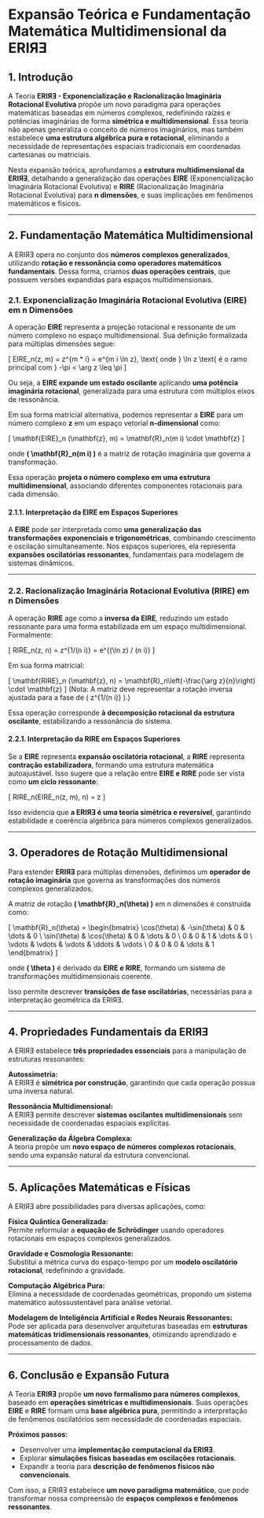 # **Expansão Teórica e Fundamentação Matemática Multidimensional da ERIЯƎ**

## **1. Introdução**

A Teoria **ERIЯƎ - Exponencialização e Racionalização Imaginária Rotacional Evolutiva** propõe um novo paradigma para operações matemáticas baseadas em números complexos, redefinindo raízes e potências imaginárias de forma **simétrica e multidimensional**. Essa teoria não apenas generaliza o conceito de números imaginários, mas também estabelece **uma estrutura algébrica pura e rotacional**, eliminando a necessidade de representações espaciais tradicionais em coordenadas cartesianas ou matriciais.

Nesta expansão teórica, aprofundamos a **estrutura multidimensional da ERIЯƎ**, detalhando a generalização das operações **EIRE** (Exponencialização Imaginária Rotacional Evolutiva) e **RIRE** (Racionalização Imaginária Rotacional Evolutiva) para **n dimensões**, e suas implicações em fenômenos matemáticos e físicos.

---

## **2. Fundamentação Matemática Multidimensional**

A ERIЯƎ opera no conjunto dos **números complexos generalizados**, utilizando **rotação e ressonância como operadores matemáticos fundamentais**. Dessa forma, criamos **duas operações centrais**, que possuem versões expandidas para espaços multidimensionais.

### **2.1. Exponencialização Imaginária Rotacional Evolutiva (EIRE) em n Dimensões**
A operação **EIRE** representa a projeção rotacional e ressonante de um número complexo no espaço multidimensional. Sua definição formalizada para múltiplas dimensões segue:

\[
EIRE_n(z, m) = z^{m * i} = e^{m i \ln z}, \text{ onde } \ln z \text{ é o ramo principal com } -\pi < \arg z \leq \pi
\]

Ou seja, a **EIRE expande um estado oscilante** aplicando **uma potência imaginária rotacional**, generalizada para uma estrutura com múltiplos eixos de ressonância.

Em sua forma matricial alternativa, podemos representar a **EIRE** para um número complexo **z** em um espaço vetorial **n-dimensional** como:

\[
\mathbf{EIRE}_n (\mathbf{z}, m) = \mathbf{R}_n(m i) \cdot \mathbf{z}
\]

onde **\( \mathbf{R}_n(m i) \)** é a matriz de rotação imaginária que governa a transformação.

Essa operação **projeta o número complexo em uma estrutura multidimensional**, associando diferentes componentes rotacionais para cada dimensão.

#### **2.1.1. Interpretação da EIRE em Espaços Superiores**
A **EIRE** pode ser interpretada como **uma generalização das transformações exponenciais e trigonométricas**, combinando crescimento e oscilação simultaneamente. Nos espaços superiores, ela representa **expansões oscilatórias ressonantes**, fundamentais para modelagem de sistemas dinâmicos.

---

### **2.2. Racionalização Imaginária Rotacional Evolutiva (RIRE) em n Dimensões**
A operação **RIRE** age como a **inversa da EIRE**, reduzindo um estado ressonante para uma forma estabilizada em um espaço multidimensional. Formalmente:

\[
RIRE_n(z, n) = z^{1/(n i)} = e^{(\ln z) / (n i)}
\]

Em sua forma matricial:

\[
\mathbf{RIRE}_n (\mathbf{z}, n) = \mathbf{R}_n\left(-\frac{\arg z}{n}\right) \cdot \mathbf{z}
\]
(Nota: A matriz deve representar a rotação inversa ajustada para a fase de \( z^{1/(n i)} \).)

Essa operação corresponde **à decomposição rotacional da estrutura oscilante**, estabilizando a ressonância do sistema.

#### **2.2.1. Interpretação da RIRE em Espaços Superiores**
Se a **EIRE** representa **expansão oscilatória rotacional**, a **RIRE** representa **contração estabilizadora**, formando uma estrutura matemática autoajustável. Isso sugere que a relação entre **EIRE e RIRE** pode ser vista como **um ciclo ressonante**:

\[
RIRE_n(EIRE_n(z, m), n) = z
\]

Isso evidencia que **a ERIЯƎ é uma teoria simétrica e reversível**, garantindo estabilidade e coerência algébrica para números complexos generalizados.

---

## **3. Operadores de Rotação Multidimensional**
Para estender **ERIЯƎ** para múltiplas dimensões, definimos um **operador de rotação imaginária** que governa as transformações dos números complexos generalizados.

A matriz de rotação **\( \mathbf{R}_n(\theta) \)** em n dimensões é construída como:

\[
\mathbf{R}_n(\theta) =
\begin{bmatrix}
\cos(\theta) & -\sin(\theta) & 0 & \dots & 0 \\
\sin(\theta) & \cos(\theta) & 0 & \dots & 0 \\
0 & 0 & 1 & \dots & 0 \\
\vdots & \vdots & \vdots & \ddots & \vdots \\
0 & 0 & 0 & \dots & 1
\end{bmatrix}
\]

onde **\( \theta \)** é derivado da **EIRE e RIRE**, formando um sistema de transformações multidimensionais coerente.

Isso permite descrever **transições de fase oscilatórias**, necessárias para a interpretação geométrica da ERIЯƎ.

---

## **4. Propriedades Fundamentais da ERIЯƎ**
A ERIЯƎ estabelece **três propriedades essenciais** para a manipulação de estruturas ressonantes:

**Autossimetria:**  
A ERIЯƎ é **simétrica por construção**, garantindo que cada operação possua uma inversa natural.

**Ressonância Multidimensional:**  
A ERIЯƎ permite descrever **sistemas oscilantes multidimensionais** sem necessidade de coordenadas espaciais explícitas.

**Generalização da Álgebra Complexa:**  
A teoria propõe um **novo espaço de números complexos rotacionais**, sendo uma expansão natural da estrutura convencional.

---

## **5. Aplicações Matemáticas e Físicas**
A ERIЯƎ abre possibilidades para diversas aplicações, como:

**Física Quântica Generalizada:**  
Permite reformular a **equação de Schrödinger** usando operadores rotacionais em espaços complexos generalizados.

**Gravidade e Cosmologia Ressonante:**  
Substitui a métrica curva do espaço-tempo por um **modelo oscilatório rotacional**, redefinindo a gravidade.

**Computação Algébrica Pura:**  
Elimina a necessidade de coordenadas geométricas, propondo um sistema matemático autossustentável para análise vetorial.

**Modelagem de Inteligência Artificial e Redes Neurais Ressonantes:**  
Pode ser aplicada para desenvolver arquiteturas baseadas em **estruturas matemáticas tridimensionais ressonantes**, otimizando aprendizado e processamento de dados.

---

## **6. Conclusão e Expansão Futura**
A Teoria **ERIЯƎ** propõe **um novo formalismo para números complexos**, baseado em **operações simétricas e multidimensionais**. Suas operações **EIRE** e **RIRE** formam uma **base algébrica pura**, permitindo a interpretação de fenômenos oscilatórios sem necessidade de coordenadas espaciais.

**Próximos passos:**
- Desenvolver uma **implementação computacional da ERIЯƎ**.
- Explorar **simulações físicas baseadas em oscilações rotacionais**.
- Expandir a teoria para **descrição de fenômenos físicos não convencionais**.

Com isso, a ERIЯƎ estabelece **um novo paradigma matemático**, que pode transformar nossa compreensão de **espaços complexos e fenômenos ressonantes**.
